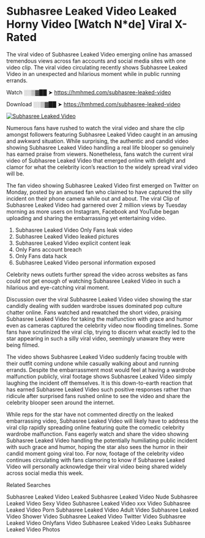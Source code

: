 ﻿# Subhasree Leaked Video Leaked Horny Video [Watch N*de] Viral X-Rated

The viral video of ﻿Subhasree Leaked Video emerging online has amassed tremendous views across fan accounts and social media sites with one video clip. The viral video circulating recently shows ﻿Subhasree Leaked Video in an unexpected and hilarious moment while in public running errands. 

Watch ░░▒▓██ ➤ https://hmhmed.com/subhasree-leaked-video

Download ░░▒▓██ ➤ https://hmhmed.com/subhasree-leaked-video

[![Subhasree Leaked Video](https://i.imgur.com/dJHk4Zq.gif)](https://hmhmed.com/subhasree-leaked-video)

Numerous fans have rushed to watch the viral video and share the clip amongst followers featuring ﻿Subhasree Leaked Video caught in an amusing and awkward situation. While surprising, the authentic and candid video showing ﻿Subhasree Leaked Video handling a real life blooper so genuinely has earned praise from viewers. Nonetheless, fans watch the current viral video of ﻿Subhasree Leaked Video that emerged online with delight and clamor for what the celebrity icon’s reaction to the widely spread viral video will be.

The fan video showing ﻿Subhasree Leaked Video first emerged on Twitter on Monday, posted by an amused fan who claimed to have captured the silly incident on their phone camera while out and about. The viral Clip of ﻿Subhasree Leaked Video had garnered over 2 million views by Tuesday morning as more users on Instagram, Facebook and YouTube began uploading and sharing the embarrassing yet entertaining video. 

1. ﻿Subhasree Leaked Video Only Fans leak video
2. ﻿Subhasree Leaked Video leaked pictures
3. ﻿Subhasree Leaked Video explicit content leak
4. Only Fans account breach
5. Only Fans data hack
6. ﻿Subhasree Leaked Video personal information exposed

Celebrity news outlets further spread the video across websites as fans could not get enough of watching ﻿Subhasree Leaked Video in such a hilarious and eye-catching viral moment. 

Discussion over the viral ﻿Subhasree Leaked Video video showing the star candidly dealing with sudden wardrobe issues dominated pop culture chatter online. Fans watched and rewatched the short video, praising ﻿Subhasree Leaked Video for taking the malfunction with grace and humor even as cameras captured the celebrity video now flooding timelines. Some fans have scrutinized the viral clip, trying to discern what exactly led to the star appearing in such a silly viral video, seemingly unaware they were being filmed.

The video shows ﻿Subhasree Leaked Video suddenly facing trouble with their outfit coming undone while casually walking about and running errands. Despite the embarrassment most would feel at having a wardrobe malfunction publicly, viral footage shows ﻿Subhasree Leaked Video simply laughing the incident off themselves. It is this down-to-earth reaction that has earned ﻿Subhasree Leaked Video such positive responses rather than ridicule after surprised fans rushed online to see the video and share the celebrity blooper seen around the internet.  

While reps for the star have not commented directly on the leaked embarrassing video, ﻿Subhasree Leaked Video will likely have to address the viral clip rapidly spreading online featuring quite the comedic celebrity wardrobe malfunction. Fans eagerly watch and share the video showing ﻿Subhasree Leaked Video handling the potentially humiliating public incident with such grace and humor, hoping the star also sees the humor in their candid moment going viral too. For now, footage of the celebrity video continues circulating with fans clamoring to know if ﻿Subhasree Leaked Video will personally acknowledge their viral video being shared widely across social media this week.

Related Searches

﻿Subhasree Leaked Video Leaked
﻿Subhasree Leaked Video Nude
﻿Subhasree Leaked Video Sexy Video
﻿Subhasree Leaked Video xxx Video
﻿Subhasree Leaked Video Porn
﻿Subhasree Leaked Video Adult Video
﻿Subhasree Leaked Video Shower Video
﻿Subhasree Leaked Video Twitter Video
﻿Subhasree Leaked Video Onlyfans Video
﻿Subhasree Leaked Video Leaks
﻿Subhasree Leaked Video Photos